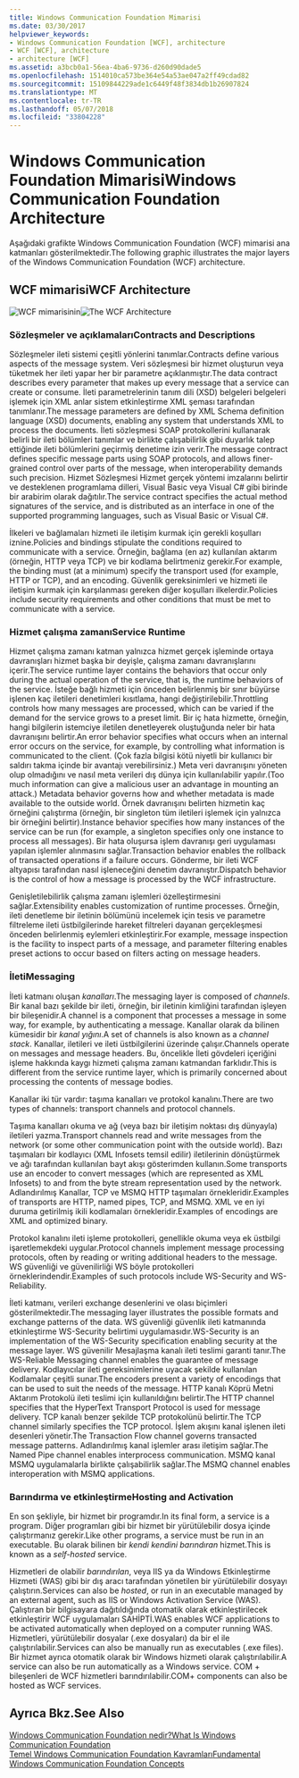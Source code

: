 ```yaml
---
title: Windows Communication Foundation Mimarisi
ms.date: 03/30/2017
helpviewer_keywords:
- Windows Communication Foundation [WCF], architecture
- WCF [WCF], architecture
- architecture [WCF]
ms.assetid: a3bcb0a1-56ea-4ba6-9736-d260d90dade5
ms.openlocfilehash: 1514010ca573be364e54a53ae047a2ff49cdad82
ms.sourcegitcommit: 15109844229ade1c6449f48f3834db1b26907824
ms.translationtype: MT
ms.contentlocale: tr-TR
ms.lasthandoff: 05/07/2018
ms.locfileid: "33804228"
---
```

# <a name="windows-communication-foundation-architecture"></a><span data-ttu-id="04847-102">Windows Communication Foundation Mimarisi</span><span class="sxs-lookup"><span data-stu-id="04847-102">Windows Communication Foundation Architecture</span></span>
<span data-ttu-id="04847-103">Aşağıdaki grafikte Windows Communication Foundation (WCF) mimarisi ana katmanları gösterilmektedir.</span><span class="sxs-lookup"><span data-stu-id="04847-103">The following graphic illustrates the major layers of the Windows Communication Foundation (WCF) architecture.</span></span>  
  
## <a name="wcf-architecture"></a><span data-ttu-id="04847-104">WCF mimarisi</span><span class="sxs-lookup"><span data-stu-id="04847-104">WCF Architecture</span></span>  
 <span data-ttu-id="04847-105">![WCF mimarisinin](../../../docs/framework/wcf/media/wcf-architecture.gif "WCF_Architecture")</span><span class="sxs-lookup"><span data-stu-id="04847-105">![The WCF Architecture](../../../docs/framework/wcf/media/wcf-architecture.gif "WCF_Architecture")</span></span>  
  
### <a name="contracts-and-descriptions"></a><span data-ttu-id="04847-106">Sözleşmeler ve açıklamaları</span><span class="sxs-lookup"><span data-stu-id="04847-106">Contracts and Descriptions</span></span>  
 <span data-ttu-id="04847-107">Sözleşmeler ileti sistemi çeşitli yönlerini tanımlar.</span><span class="sxs-lookup"><span data-stu-id="04847-107">Contracts define various aspects of the message system.</span></span> <span data-ttu-id="04847-108">Veri sözleşmesi bir hizmet oluşturun veya tüketmek her ileti yapar her bir parametre açıklanmıştır.</span><span class="sxs-lookup"><span data-stu-id="04847-108">The data contract describes every parameter that makes up every message that a service can create or consume.</span></span> <span data-ttu-id="04847-109">İleti parametrelerinin tanım dili (XSD) belgeleri belgeleri işlemek için XML anlar sistem etkinleştirme XML şeması tarafından tanımlanır.</span><span class="sxs-lookup"><span data-stu-id="04847-109">The message parameters are defined by XML Schema definition language (XSD) documents, enabling any system that understands XML to process the documents.</span></span> <span data-ttu-id="04847-110">İleti sözleşmesi SOAP protokollerini kullanarak belirli bir ileti bölümleri tanımlar ve birlikte çalışabilirlik gibi duyarlık talep ettiğinde ileti bölümlerini geçirmiş denetime izin verir.</span><span class="sxs-lookup"><span data-stu-id="04847-110">The message contract defines specific message parts using SOAP protocols, and allows finer-grained control over parts of the message, when interoperability demands such precision.</span></span> <span data-ttu-id="04847-111">Hizmet Sözleşmesi Hizmet gerçek yöntemi imzalarını belirtir ve desteklenen programlama dilleri, Visual Basic veya Visual C# gibi birinde bir arabirim olarak dağıtılır.</span><span class="sxs-lookup"><span data-stu-id="04847-111">The service contract specifies the actual method signatures of the service, and is distributed as an interface in one of the supported programming languages, such as Visual Basic or Visual C#.</span></span>  
  
 <span data-ttu-id="04847-112">İlkeleri ve bağlamaları hizmeti ile iletişim kurmak için gerekli koşulları iznine.</span><span class="sxs-lookup"><span data-stu-id="04847-112">Policies and bindings stipulate the conditions required to communicate with a service.</span></span>  <span data-ttu-id="04847-113">Örneğin, bağlama (en az) kullanılan aktarım (örneğin, HTTP veya TCP) ve bir kodlama belirtmeniz gerekir.</span><span class="sxs-lookup"><span data-stu-id="04847-113">For example, the binding must (at a minimum) specify the transport used (for example, HTTP or TCP), and an encoding.</span></span> <span data-ttu-id="04847-114">Güvenlik gereksinimleri ve hizmeti ile iletişim kurmak için karşılanması gereken diğer koşulları ilkelerdir.</span><span class="sxs-lookup"><span data-stu-id="04847-114">Policies include security requirements and other conditions that must be met to communicate with a service.</span></span>  
  
### <a name="service-runtime"></a><span data-ttu-id="04847-115">Hizmet çalışma zamanı</span><span class="sxs-lookup"><span data-stu-id="04847-115">Service Runtime</span></span>  
 <span data-ttu-id="04847-116">Hizmet çalışma zamanı katman yalnızca hizmet gerçek işleminde ortaya davranışları hizmet başka bir deyişle, çalışma zamanı davranışlarını içerir.</span><span class="sxs-lookup"><span data-stu-id="04847-116">The service runtime layer contains the behaviors that occur only during the actual operation of the service, that is, the runtime behaviors of the service.</span></span> <span data-ttu-id="04847-117">İsteğe bağlı hizmeti için önceden belirlenmiş bir sınır büyürse işlenen kaç iletileri denetimleri kısıtlama, hangi değiştirilebilir.</span><span class="sxs-lookup"><span data-stu-id="04847-117">Throttling controls how many messages are processed, which can be varied if the demand for the service grows to a preset limit.</span></span> <span data-ttu-id="04847-118">Bir iç hata hizmette, örneğin, hangi bilgilerin istemciye iletilen denetleyerek oluştuğunda neler bir hata davranışını belirtir.</span><span class="sxs-lookup"><span data-stu-id="04847-118">An error behavior specifies what occurs when an internal error occurs on the service, for example, by controlling what information is communicated to the client.</span></span> <span data-ttu-id="04847-119">(Çok fazla bilgisi kötü niyetli bir kullanıcı bir saldırı takma içinde bir avantajı verebilirsiniz.) Meta veri davranışını yöneten olup olmadığını ve nasıl meta verileri dış dünya için kullanılabilir yapılır.</span><span class="sxs-lookup"><span data-stu-id="04847-119">(Too much information can give a malicious user an advantage in mounting an attack.) Metadata behavior governs how and whether metadata is made available to the outside world.</span></span> <span data-ttu-id="04847-120">Örnek davranışını belirten hizmetin kaç örneğini çalıştırma (örneğin, bir singleton tüm iletileri işlemek için yalnızca bir örneğini belirtir).</span><span class="sxs-lookup"><span data-stu-id="04847-120">Instance behavior specifies how many instances of the service can be run (for example, a singleton specifies only one instance to process all messages).</span></span> <span data-ttu-id="04847-121">Bir hata oluşursa işlem davranışı geri uygulaması yapılan işlemler alınmasını sağlar.</span><span class="sxs-lookup"><span data-stu-id="04847-121">Transaction behavior enables the rollback of transacted operations if a failure occurs.</span></span> <span data-ttu-id="04847-122">Gönderme, bir ileti WCF altyapısı tarafından nasıl işleneceğini denetim davranıştır.</span><span class="sxs-lookup"><span data-stu-id="04847-122">Dispatch behavior is the control of how a message is processed by the WCF infrastructure.</span></span>  
  
 <span data-ttu-id="04847-123">Genişletilebilirlik çalışma zamanı işlemleri özelleştirmesini sağlar.</span><span class="sxs-lookup"><span data-stu-id="04847-123">Extensibility enables customization of runtime processes.</span></span> <span data-ttu-id="04847-124">Örneğin, ileti denetleme bir iletinin bölümünü incelemek için tesis ve parametre filtreleme ileti üstbilgilerinde hareket filtreleri dayanan gerçekleşmesi önceden belirlenmiş eylemleri etkinleştirir.</span><span class="sxs-lookup"><span data-stu-id="04847-124">For example, message inspection is the facility to inspect parts of a message, and parameter filtering enables preset actions to occur based on filters acting on message headers.</span></span>  
  
### <a name="messaging"></a><span data-ttu-id="04847-125">İleti</span><span class="sxs-lookup"><span data-stu-id="04847-125">Messaging</span></span>  
 <span data-ttu-id="04847-126">İleti katmanı oluşan *kanalları*.</span><span class="sxs-lookup"><span data-stu-id="04847-126">The messaging layer is composed of *channels*.</span></span> <span data-ttu-id="04847-127">Bir kanal bazı şekilde bir ileti, örneğin, bir iletinin kimliğini tarafından işleyen bir bileşenidir.</span><span class="sxs-lookup"><span data-stu-id="04847-127">A channel is a component that processes a message in some way, for example, by authenticating a message.</span></span> <span data-ttu-id="04847-128">Kanallar olarak da bilinen kümesidir bir *kanal yığını*.</span><span class="sxs-lookup"><span data-stu-id="04847-128">A set of channels is also known as a *channel stack*.</span></span> <span data-ttu-id="04847-129">Kanallar, iletileri ve ileti üstbilgilerini üzerinde çalışır.</span><span class="sxs-lookup"><span data-stu-id="04847-129">Channels operate on messages and message headers.</span></span> <span data-ttu-id="04847-130">Bu, öncelikle İleti gövdeleri içeriğini işleme hakkında kaygı hizmeti çalışma zamanı katmandan farklıdır.</span><span class="sxs-lookup"><span data-stu-id="04847-130">This is different from the service runtime layer, which is primarily concerned about processing the contents of message bodies.</span></span>  
  
 <span data-ttu-id="04847-131">Kanallar iki tür vardır: taşıma kanalları ve protokol kanalını.</span><span class="sxs-lookup"><span data-stu-id="04847-131">There are two types of channels: transport channels and protocol channels.</span></span>  
  
 <span data-ttu-id="04847-132">Taşıma kanalları okuma ve ağ (veya bazı bir iletişim noktası dış dünyayla) iletileri yazma.</span><span class="sxs-lookup"><span data-stu-id="04847-132">Transport channels read and write messages from the network (or some other communication point with the outside world).</span></span> <span data-ttu-id="04847-133">Bazı taşımaları bir kodlayıcı (XML Infosets temsil edilir) iletilerinin dönüştürmek ve ağı tarafından kullanılan bayt akışı gösterimden kullanın.</span><span class="sxs-lookup"><span data-stu-id="04847-133">Some transports use an encoder to convert messages (which are represented as XML Infosets) to and from the byte stream representation used by the network.</span></span> <span data-ttu-id="04847-134">Adlandırılmış Kanallar, TCP ve MSMQ HTTP taşımaları örnekleridir.</span><span class="sxs-lookup"><span data-stu-id="04847-134">Examples of transports are HTTP, named pipes, TCP, and MSMQ.</span></span> <span data-ttu-id="04847-135">XML ve en iyi duruma getirilmiş ikili kodlamaları örnekleridir.</span><span class="sxs-lookup"><span data-stu-id="04847-135">Examples of encodings are XML and optimized binary.</span></span>  
  
 <span data-ttu-id="04847-136">Protokol kanalını ileti işleme protokolleri, genellikle okuma veya ek üstbilgi işaretlemekdeki uygular.</span><span class="sxs-lookup"><span data-stu-id="04847-136">Protocol channels implement message processing protocols, often by reading or writing additional headers to the message.</span></span> <span data-ttu-id="04847-137">WS güvenliği ve güvenilirliği WS böyle protokolleri örneklerindendir.</span><span class="sxs-lookup"><span data-stu-id="04847-137">Examples of such protocols include WS-Security and WS-Reliability.</span></span>  
  
 <span data-ttu-id="04847-138">İleti katmanı, verileri exchange desenlerini ve olası biçimleri gösterilmektedir.</span><span class="sxs-lookup"><span data-stu-id="04847-138">The messaging layer illustrates the possible formats and exchange patterns of the data.</span></span> <span data-ttu-id="04847-139">WS güvenliği güvenlik ileti katmanında etkinleştirme WS-Security belirtimi uygulamasıdır.</span><span class="sxs-lookup"><span data-stu-id="04847-139">WS-Security is an implementation of the WS-Security specification enabling security at the message layer.</span></span> <span data-ttu-id="04847-140">WS güvenilir Mesajlaşma kanalı ileti teslimi garanti tanır.</span><span class="sxs-lookup"><span data-stu-id="04847-140">The WS-Reliable Messaging channel enables the guarantee of message delivery.</span></span> <span data-ttu-id="04847-141">Kodlayıcılar ileti gereksinimlerine uyacak şekilde kullanılan Kodlamalar çeşitli sunar.</span><span class="sxs-lookup"><span data-stu-id="04847-141">The encoders present a variety of encodings that can be used to suit the needs of the message.</span></span> <span data-ttu-id="04847-142">HTTP kanalı Köprü Metni Aktarım Protokolü ileti teslimi için kullanıldığını belirtir.</span><span class="sxs-lookup"><span data-stu-id="04847-142">The HTTP channel specifies that the HyperText Transport Protocol is used for message delivery.</span></span> <span data-ttu-id="04847-143">TCP kanalı benzer şekilde TCP protokolünü belirtir.</span><span class="sxs-lookup"><span data-stu-id="04847-143">The TCP channel similarly specifies the TCP protocol.</span></span> <span data-ttu-id="04847-144">İşlem akışını kanal işlenen ileti desenleri yönetir.</span><span class="sxs-lookup"><span data-stu-id="04847-144">The Transaction Flow channel governs transacted message patterns.</span></span> <span data-ttu-id="04847-145">Adlandırılmış kanal işlemler arası iletişim sağlar.</span><span class="sxs-lookup"><span data-stu-id="04847-145">The Named Pipe channel enables interprocess communication.</span></span> <span data-ttu-id="04847-146">MSMQ kanal MSMQ uygulamalarla birlikte çalışabilirlik sağlar.</span><span class="sxs-lookup"><span data-stu-id="04847-146">The MSMQ channel enables interoperation with MSMQ applications.</span></span>  
  
### <a name="hosting-and-activation"></a><span data-ttu-id="04847-147">Barındırma ve etkinleştirme</span><span class="sxs-lookup"><span data-stu-id="04847-147">Hosting and Activation</span></span>  
 <span data-ttu-id="04847-148">En son şekliyle, bir hizmet bir programdır.</span><span class="sxs-lookup"><span data-stu-id="04847-148">In its final form, a service is a program.</span></span> <span data-ttu-id="04847-149">Diğer programları gibi bir hizmet bir yürütülebilir dosya içinde çalıştırmanız gerekir.</span><span class="sxs-lookup"><span data-stu-id="04847-149">Like other programs, a service must be run in an executable.</span></span> <span data-ttu-id="04847-150">Bu olarak bilinen bir *kendi kendini barındıran* hizmet.</span><span class="sxs-lookup"><span data-stu-id="04847-150">This is known as a *self-hosted* service.</span></span>  
  
 <span data-ttu-id="04847-151">Hizmetleri de olabilir *barındırılan*, veya IIS ya da Windows Etkinleştirme Hizmeti (WAS) gibi bir dış aracı tarafından yönetilen bir yürütülebilir dosyayı çalıştırın.</span><span class="sxs-lookup"><span data-stu-id="04847-151">Services can also be *hosted*, or run in an executable managed by an external agent, such as IIS or Windows Activation Service (WAS).</span></span> <span data-ttu-id="04847-152">Çalıştıran bir bilgisayara dağıtıldığında otomatik olarak etkinleştirilecek etkinleştirir WCF uygulamaları SAHİPTİ.</span><span class="sxs-lookup"><span data-stu-id="04847-152">WAS enables WCF applications to be activated automatically when deployed on a computer running WAS.</span></span> <span data-ttu-id="04847-153">Hizmetleri, yürütülebilir dosyalar (.exe dosyaları) da bir el ile çalıştırılabilir.</span><span class="sxs-lookup"><span data-stu-id="04847-153">Services can also be manually run as executables (.exe files).</span></span> <span data-ttu-id="04847-154">Bir hizmet ayrıca otomatik olarak bir Windows hizmeti olarak çalıştırılabilir.</span><span class="sxs-lookup"><span data-stu-id="04847-154">A service can also be run automatically as a Windows service.</span></span> <span data-ttu-id="04847-155">COM + bileşenleri de WCF hizmetleri barındırılabilir.</span><span class="sxs-lookup"><span data-stu-id="04847-155">COM+ components can also be hosted as WCF services.</span></span>  
  
## <a name="see-also"></a><span data-ttu-id="04847-156">Ayrıca Bkz.</span><span class="sxs-lookup"><span data-stu-id="04847-156">See Also</span></span>  
 [<span data-ttu-id="04847-157">Windows Communication Foundation nedir?</span><span class="sxs-lookup"><span data-stu-id="04847-157">What Is Windows Communication Foundation</span></span>](../../../docs/framework/wcf/whats-wcf.md)  
 [<span data-ttu-id="04847-158">Temel Windows Communication Foundation Kavramları</span><span class="sxs-lookup"><span data-stu-id="04847-158">Fundamental Windows Communication Foundation Concepts</span></span>](../../../docs/framework/wcf/fundamental-concepts.md)
